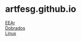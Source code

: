 # artfesg.github.io

<a href="https://artfesg.github.io/eear">EEAr</a><br>
<a href="https://artfesg.github.io/dobrados">Dobrados</a><br>
<a href="https://artfesg.github.io/linux">Linux</a></br>
